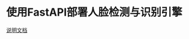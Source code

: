 # 使用FastAPI部署人脸检测与识别引擎

[说明文档](https://mp.weixin.qq.com/s?__biz=MzU3NDQ3MjI3Nw==&mid=2247484647&idx=1&sn=743451b2caf515e725ffab3f16be1fbb&chksm=fd30adddca4724cbd993f0df6404840194680be4b74b01067f90725e24f2b161101c6358312f&token=1899750878&lang=zh_CN#rd)
